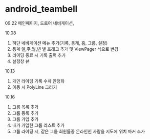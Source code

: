 # android_teambell


09.22 메인페이지, 드로어 네비게이션, 

10.08 
  1) 하단 네비게이션 메뉴 추가(기록, 통계, 홈, 그룹, 설정)
  2) 통계 일,주,월,년 별 프래그 추가 및 ViewPager 식으로 변경
  3) 라이딩 종료 시 기록 출력 추가
  4) 설정창 뷰 

10.13
  1) 개인 라이딩 기록 수치 안정화
  2) 이동 시 PolyLine 그리기 
  
10.16
  1) 그룹 목록 추가
  2) 그룹 등록 추가
  3) 그룹 가입 추가
  4) 내가 가입한 그룹 리스트 추가
  5) 그룹 라이딩 시, 같은 그룹 회원들중 온라인인 사람을 지도에 위치 마커 추가
  
